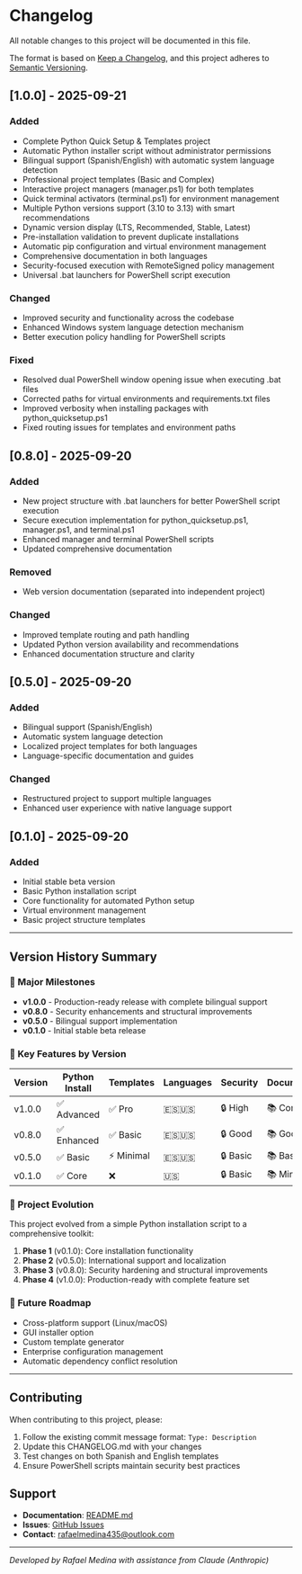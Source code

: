 # Changelog

All notable changes to this project will be documented in this file.

The format is based on [Keep a Changelog](https://keepachangelog.com/en/1.0.0/),
and this project adheres to [Semantic Versioning](https://semver.org/spec/v2.0.0.html).

## [1.0.0] - 2025-09-21

### Added
- Complete Python Quick Setup & Templates project
- Automatic Python installer script without administrator permissions
- Bilingual support (Spanish/English) with automatic system language detection
- Professional project templates (Basic and Complex)
- Interactive project managers (manager.ps1) for both templates
- Quick terminal activators (terminal.ps1) for environment management
- Multiple Python versions support (3.10 to 3.13) with smart recommendations
- Dynamic version display (LTS, Recommended, Stable, Latest)
- Pre-installation validation to prevent duplicate installations
- Automatic pip configuration and virtual environment management
- Comprehensive documentation in both languages
- Security-focused execution with RemoteSigned policy management
- Universal .bat launchers for PowerShell script execution

### Changed
- Improved security and functionality across the codebase
- Enhanced Windows system language detection mechanism
- Better execution policy handling for PowerShell scripts

### Fixed
- Resolved dual PowerShell window opening issue when executing .bat files
- Corrected paths for virtual environments and requirements.txt files
- Improved verbosity when installing packages with python_quicksetup.ps1
- Fixed routing issues for templates and environment paths

## [0.8.0] - 2025-09-20

### Added
- New project structure with .bat launchers for better PowerShell script execution
- Secure execution implementation for python_quicksetup.ps1, manager.ps1, and terminal.ps1
- Enhanced manager and terminal PowerShell scripts
- Updated comprehensive documentation

### Removed
- Web version documentation (separated into independent project)

### Changed
- Improved template routing and path handling
- Updated Python version availability and recommendations
- Enhanced documentation structure and clarity

## [0.5.0] - 2025-09-20

### Added
- Bilingual support (Spanish/English)
- Automatic system language detection
- Localized project templates for both languages
- Language-specific documentation and guides

### Changed
- Restructured project to support multiple languages
- Enhanced user experience with native language support

## [0.1.0] - 2025-09-20

### Added
- Initial stable beta version
- Basic Python installation script
- Core functionality for automated Python setup
- Virtual environment management
- Basic project structure templates

---

## Version History Summary

### 🚀 Major Milestones

- **v1.0.0** - Production-ready release with complete bilingual support
- **v0.8.0** - Security enhancements and structural improvements
- **v0.5.0** - Bilingual support implementation
- **v0.1.0** - Initial stable beta release

### 🔧 Key Features by Version

| Version | Python Install | Templates | Languages | Security | Documentation |
|---------|----------------|-----------|-----------|----------|---------------|
| v1.0.0  | ✅ Advanced    | ✅ Pro    | 🇪🇸🇺🇸    | 🔒 High   | 📚 Complete  |
| v0.8.0  | ✅ Enhanced    | ✅ Basic  | 🇪🇸🇺🇸    | 🔒 Good   | 📚 Good      |
| v0.5.0  | ✅ Basic       | ⚡ Minimal | 🇪🇸🇺🇸    | 🔒 Basic  | 📚 Basic     |
| v0.1.0  | ✅ Core        | ❌        | 🇺🇸       | 🔒 Basic  | 📚 Minimal   |

### 🎯 Project Evolution

This project evolved from a simple Python installation script to a comprehensive toolkit:

1. **Phase 1** (v0.1.0): Core installation functionality
2. **Phase 2** (v0.5.0): International support and localization
3. **Phase 3** (v0.8.0): Security hardening and structural improvements
4. **Phase 4** (v1.0.0): Production-ready with complete feature set

### 🔮 Future Roadmap

- Cross-platform support (Linux/macOS)
- GUI installer option
- Custom template generator
- Enterprise configuration management
- Automatic dependency conflict resolution

---

## Contributing

When contributing to this project, please:

1. Follow the existing commit message format: `Type: Description`
2. Update this CHANGELOG.md with your changes
3. Test changes on both Spanish and English templates
4. Ensure PowerShell scripts maintain security best practices

## Support

- **Documentation**: [README.md](README.md)
- **Issues**: [GitHub Issues](https://github.com/your-repo/python-quicksetup/issues)
- **Contact**: rafaelmedina435@outlook.com

---

*Developed by Rafael Medina with assistance from Claude (Anthropic)*